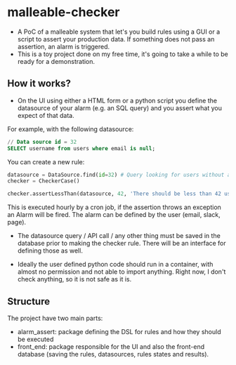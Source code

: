 # malleable-checker

- A PoC of a malleable system that let's you build rules using a GUI or a script to assert your production data. If something does not pass an assertion, an alarm is triggered.
- This is a toy project done on my free time, it's going to take a while to be ready for a demonstration.


## How it works?

- On the UI using either a HTML form or a python script you define the datasource of your alarm (e.g. an SQL query) and you assert what you expect of that data.

For example, with the following datasource:
```sql
// Data source id = 32
SELECT username from users where email is null;
```

You can create a new rule:

```python
datasource = DataSource.find(id=32) # Query looking for users without an email
checker = CheckerCase()

checker.assertLessThan(datasource, 42, 'There should be less than 42 users in that state') # Otherwise we are going to alarm

```

This is executed hourly by a cron job, if the assertion throws an exception an Alarm will be fired. The alarm can be defined by the user (email, slack, page).

- The datasource query / API call / any other thing must be saved in the database prior to making the checker rule. There will be an interface for defining those as well.

- Ideally the user defined python code should run in a container, with almost no permission and not able to import anything. Right now, I don't check anything, so it is not safe as it is.


## Structure

The project have two main parts:
- alarm_assert: package defining the DSL for rules and how they should be executed
- front_end: package responsible for the UI and also the front-end database (saving the rules, datasources, rules states and results).